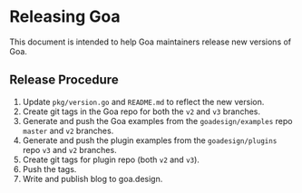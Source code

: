 # Releasing Goa

This document is intended to help Goa maintainers release new versions of Goa.

## Release Procedure

1. Update `pkg/version.go` and `README.md` to reflect the new version.
2. Create git tags in the Goa repo for both the `v2` and `v3` branches.
3. Generate and push the Goa examples from the `goadesign/examples` repo `master` and `v2` branches.
4. Generate and push the plugin examples from the `goadesign/plugins` repo `v3` and `v2` branches.
5. Create git tags for plugin repo (both `v2` and `v3`).
5. Push the tags.
6. Write and publish blog to goa.design.
